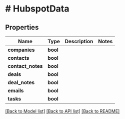 # # HubspotData

## Properties

Name | Type | Description | Notes
------------ | ------------- | ------------- | -------------
**companies** | **bool** |  |
**contacts** | **bool** |  |
**contact_notes** | **bool** |  |
**deals** | **bool** |  |
**deal_notes** | **bool** |  |
**emails** | **bool** |  |
**tasks** | **bool** |  |

[[Back to Model list]](../../README.md#models) [[Back to API list]](../../README.md#endpoints) [[Back to README]](../../README.md)
